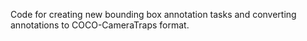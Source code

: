 Code for creating new bounding box annotation tasks and converting annotations to COCO-CameraTraps format.

